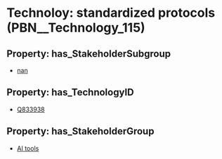 # Technoloy: __standardized protocols__ (PBN__Technology_115)

## Property: has_StakeholderSubgroup

* [nan](PBN__TechSubgroup_7)

## Property: has_TechnologyID

* [Q833938](Q833938)

## Property: has_StakeholderGroup

* [AI tools](PBN__TechGroup_0)

